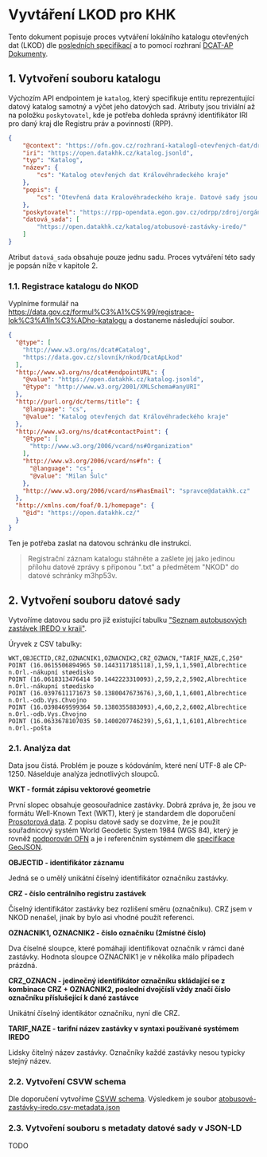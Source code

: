 # Vyvtáření LKOD pro KHK

Tento dokument popisuje proces vytváření lokálního katalogu otevřených dat (LKOD) dle [posledních specifikací](https://ofn.gov.cz/rozhran%C3%AD-katalog%C5%AF-otev%C5%99en%C3%BDch-dat/draft/#dcat-ap-dokumenty-katalog) a to pomocí rozhraní [DCAT-AP Dokumenty](https://ofn.gov.cz/rozhraní-katalogů-otevřených-dat/draft/#dcat-ap-dokumenty).


## 1. Vytvoření souboru katalogu

Výchozím API endpointem je `katalog`, který specifikuje entitu reprezentující datový katalog samotný a výčet jeho datových sad. Atributy jsou triviální až na položku `poskytovatel`, kde je potřeba dohleda správný identifikátor IRI pro daný kraj dle Registru práv a povinností (RPP). 

```json
{
    "@context": "https://ofn.gov.cz/rozhraní-katalogů-otevřených-dat/draft/kontexty/rozhraní-katalogů-otevřených-dat.jsonld",
    "iri": "https://open.datakhk.cz/katalog.jsonld",
    "typ": "Katalog",
    "název": {
        "cs": "Katalog otevřených dat Královéhradeckého kraje"
    },
    "popis": {
        "cs": "Otevřená data Kralovéhradeckého kraje. Datové sady jsou ve strojově čitelných formátech, volně přístupné k libovolným (legálním) účelům využití, bez licenčních omezení."
    },
    "poskytovatel": "https://rpp-opendata.egon.gov.cz/odrpp/zdroj/orgán-veřejné-moci/70889546",
    "datová_sada": [
        "https://open.datakhk.cz/katalog/atobusové-zastávky-iredo/"    
    ]
}
```

Atribut `datová_sada` obsahuje pouze jednu sadu. Proces vytváření této sady je popsán níže v kapitole 2. 

### 1.1. Registrace katalogu do NKOD

Vyplníme formulář na https://data.gov.cz/formul%C3%A1%C5%99/registrace-lok%C3%A1ln%C3%ADho-katalogu a dostaneme následující soubor.

```json
{
  "@type": [
    "http://www.w3.org/ns/dcat#Catalog",
    "https://data.gov.cz/slovník/nkod/DcatApLkod"
  ],
  "http://www.w3.org/ns/dcat#endpointURL": {
    "@value": "https://open.datakhk.cz/katalog.jsonld",
    "@type": "http://www.w3.org/2001/XMLSchema#anyURI"
  },
  "http://purl.org/dc/terms/title": {
    "@language": "cs",
    "@value": "Katalog otevřených dat Královéhradeckého kraje"
  },
  "http://www.w3.org/ns/dcat#contactPoint": {
    "@type": [
      "http://www.w3.org/2006/vcard/ns#Organization"
    ],
    "http://www.w3.org/2006/vcard/ns#fn": {
      "@language": "cs",
      "@value": "Milan Šulc"
    },
    "http://www.w3.org/2006/vcard/ns#hasEmail": "spravce@datakhk.cz"
  },
  "http://xmlns.com/foaf/0.1/homepage": {
    "@id": "https://open.datakhk.cz/"
  }
}
```

Ten je potřeba zaslat na datovou schránku dle instrukcí.

> Registrační záznam katalogu stáhněte a zašlete jej jako jedinou přílohu datové zprávy s příponou ".txt" a předmětem "NKOD" do datové schránky m3hp53v.


## 2. Vytvoření souboru datové sady

Vytvoříme datovou sadu pro již existující tabulku ["Seznam autobusových zastávek IREDO v kraji"](http://www.kr-kralovehradecky.cz/cz/kraj-volene-organy/sklad/opendata/doprava/doprava-113947/). 

Úryvek z CSV tabulky:

```csv
WKT,OBJECTID,CRZ,OZNACNIK1,OZNACNIK2,CRZ_OZNACN,"TARIF_NAZE,C,250"
POINT (16.0615506894965 50.1443117185118),1,59,1,1,5901,Albrechtice n.Orl.-nákupní støedisko
POINT (16.0618313476414 50.1442223310093),2,59,2,2,5902,Albrechtice n.Orl.-nákupní støedisko
POINT (16.0397611171673 50.1380047673676),3,60,1,1,6001,Albrechtice n.Orl.-odb.Vys.Chvojno
POINT (16.0398469599364 50.1380355883093),4,60,2,2,6002,Albrechtice n.Orl.-odb.Vys.Chvojno
POINT (16.0633678107035 50.1400207746239),5,61,1,1,6101,Albrechtice n.Orl.-pošta
```

### 2.1. Analýza dat

Data jsou čistá. Problém je pouze s kódováním, které není UTF-8 ale CP-1250. Náselduje analýza jednotlivých sloupců.

**WKT - formát zápisu vektorové geometrie**

První slopec obsahuje geosouřadnice zastávky. Dobrá zpráva je, že jsou ve formátu Well-Known Text (WKT), který je standardem dle doporučení [Prosotorová data](https://ofn.gov.cz/prostorov%C3%A1-data/2019-08-22/#standardy-wkt). Z popisu datové sady se dozvíme, že je použit souřadnicový systém World Geodetic System 1984 (WGS 84), který je rovněž [podporován OFN](https://ofn.gov.cz/prostorov%C3%A1-data/2019-08-22/#sou%C5%99adnicov%C3%A9-referen%C4%8Dn%C3%AD-syst%C3%A9my-wgs84) a je i referenčním systémem dle [specifikace GeoJSON](https://tools.ietf.org/html/rfc7946#section-4).

**OBJECTID - identifikátor záznamu**

Jedná se o umělý unikátní číselný identifikátor označníku zastávky.

**CRZ - číslo centrálního registru zastávek**

Číselný identifikátor zastávky bez rozlišení směru (označníku). CRZ jsem v NKOD nenašel, jinak by bylo asi vhodné použít referenci.

**OZNACNIK1, OZNACNIK2 - číslo označníku (2místné číslo)**

Dva číselné sloupce, které pomáhají identifikovat označník v rámci dané zastávky. Hodnota sloupce OZNACNIK1 je v několika málo případech prázdná.

**CRZ_OZNACN - jedinečný identifikátor označníku skládající se z kombinace CRZ + OZNACNIK2, poslední dvojčíslí vždy značí číslo označníku příslušející k dané zastávce**

Unikátní číselný identikátor označníku, nyní dle CRZ.

**TARIF_NAZE - tarifní název zastávky v syntaxi používané systémem IREDO**

Lidsky čitelný název zastávky. Označníky každé zastávky nesou typicky stejný název.

### 2.2. Vytvoření CSVW schema

Dle doporučení vytvoříme [CSVW schema](https://www.w3.org/TR/tabular-data-primer/). Výsledkem je soubor [atobusové-zastávky-iredo.csv-metadata.json](src/atobusové-zastávky-iredo/atobusové-zastávky-iredo.csv-metadata.json)

### 2.3. Vytvoření souboru s metadaty datové sady v JSON-LD

TODO



